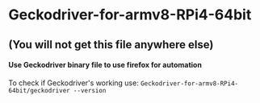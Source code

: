 # Geckodriver-for-armv8-RPi4-64bit

## (You will not get this file anywhere else)

#### Use Geckodriver binary file to use firefox for automation

To check if Geckodriver's working use: `Geckodriver-for-armv8-RPi4-64bit/geckodriver --version`
